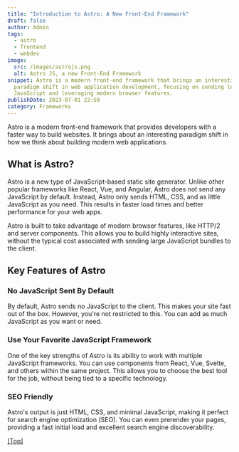 ```yaml
---
title: "Introduction to Astro: A New Front-End Framework"
draft: false
author: Admin
tags:
  - astro
  - frontend
  - webdev
image:
  src: /images/astrojs.png
  alt: Astro JS, a new Front-End Framework
snippet: Astro is a modern front-end framework that brings an interesting
  paradigm shift in web application development, focusing on sending less
  JavaScript and leveraging modern browser features.
publishDate: 2023-07-01 22:50
category: Frameworks
---
```

Astro is a modern front-end framework that provides developers with a faster way to build websites. It brings about an interesting paradigm shift in how we think about building modern web applications. 

## What is Astro?

Astro is a new type of JavaScript-based static site generator. Unlike other popular frameworks like React, Vue, and Angular, Astro does not send any JavaScript by default. Instead, Astro only sends HTML, CSS, and as little JavaScript as you need. This results in faster load times and better performance for your web apps.

Astro is built to take advantage of modern browser features, like HTTP/2 and server components. This allows you to build highly interactive sites, without the typical cost associated with sending large JavaScript bundles to the client.


## Key Features of Astro


### No JavaScript Sent By Default

By default, Astro sends no JavaScript to the client. This makes your site fast out of the box. However, you're not restricted to this. You can add as much JavaScript as you want or need.


### Use Your Favorite JavaScript Framework

One of the key strengths of Astro is its ability to work with multiple JavaScript frameworks. You can use components from React, Vue, Svelte, and others within the same project. This allows you to choose the best tool for the job, without being tied to a specific technology.


### SEO Friendly

Astro's output is just HTML, CSS, and minimal JavaScript, making it perfect for search engine optimization (SEO). You can even prerender your pages, providing a fast initial load and excellent search engine discoverability.

<a href="#top">[Top]</a>